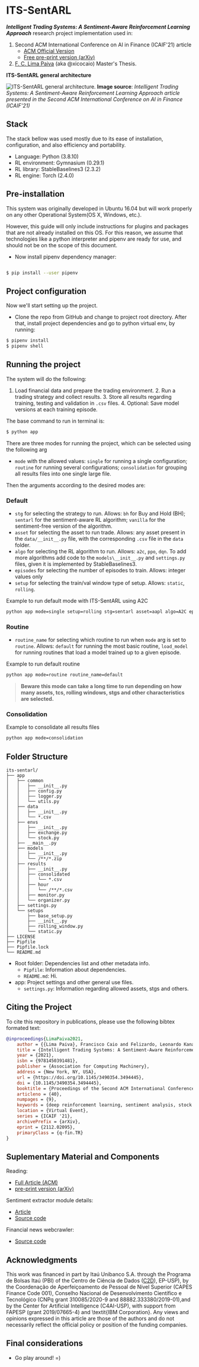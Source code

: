 # ITS-SentARL

***Intelligent Trading Systems: A Sentiment-Aware Reinforcement Learning Approach*** research project implementation used in:

1. Second ACM International Conference on AI in Finance (ICAIF'21) article
    - [ACM Official Version](https://dl.acm.org/doi/10.1145/3490354.3494445)
    - [Free pre-print version (arXiv)](https://arxiv.org/abs/2112.02095)
2. [F. C. Lima Paiva](https://www.linkedin.com/in/xicocaio/) (aka @xicocaio) Master's Thesis.

**ITS-SentARL general architecture**

![ITS-SentARL general architecture.](docs/static/img/general_architecture_line_v2_image.png?raw=true "Image source -> Intelligent Trading Systems: A Sentiment-Aware Reinforcement Learning Approach article presented in the Second ACM International Conference on AI in Finance (ICAIF'21)")
**Image source**: *Intelligent Trading Systems: A Sentiment-Aware Reinforcement Learning Approach article presented in the Second ACM International Conference on AI in Finance (ICAIF'21)*


## Stack

The stack bellow was used mostly due to its ease of installation, configuration, and also efficiency and portability.

* Language: Python (3.8.10)
* RL environment: Gymnasium (0.29.1)
* RL library: StableBaselines3 (2.3.2)
* RL engine: Torch (2.4.0)


## Pre-installation

This system was originally developed in Ubuntu 16.04 but will work properly on any other Operational System(OS X, Windows, etc.).

However, this guide will only include instructions for plugins and packages that are not already installed on this OS.
For this reason, we assume that technologies like a python interpreter and pipenv are ready for use, and should not be
on the scope of this document.

* Now install pipenv dependency manager:

```bash

$ pip install --user pipenv

```

## Project configuration

Now we'll start setting up the project.

* Clone the repo from GitHub and change to project root directory. After that, install project dependencies and go to
  python virtual env, by running:

```bash
$ pipenv install
$ pipenv shell
```

## Running the project

The system will do the following:
1. Load financial data and prepare the trading environment. 2. Run a trading strategy and collect results. 3. Store all
results regarding training, testing and validation in `.csv` files. 4. Optional: Save model versions at each training
episode.

The base command to run in terminal is:

```bash
$ python app
```

There are three modes for running the project, which can be selected using the following arg

* `mode` with the allowed values: `single` for running a single configuration; `routine` for running several
  configurations; `consolidation` for grouping all results files into one single large file.

Then the arguments according to the desired modes are:

### Default

* `stg` for selecting the strategy to run. Allows: `bh` for Buy and Hold (BH); `sentarl` for the sentiment-aware RL
  algorithm; `vanilla` for the sentiment-free version of the algorithm.
* `asset` for selecting the asset to run trade. Allows: any asset present in the `data/__init__.py` file, with the
  corresponding `.csv` file in the `data` folder.
* `algo` for selecting the RL algorithm to run. Allows: `a2c`, `ppo`, `dqn`. To add more algorithms add code to
  the `models\__init__.py` and `settings.py` files, given it is implemented by StableBaselines3.
* `episodes` for selecting the number of episodes to train. Allows: integer values only
* `setup` for selecting the train/val window type of setup. Allows: `static`, `rolling`.

Example to run default mode with ITS-SentARL using A2C

```bash
python app mode=single setup=rolling stg=sentarl asset=aapl algo=A2C episodes=1
```

### Routine

* `routine_name` for selecting which routine to run when `mode` arg is set to `routine`. Allows: `default` for running
  the most basic routine, `load_model` for running routines that load a model trained up to a given episode.

Example to run default routine

```bash
python app mode=routine routine_name=default
```

> **Beware this mode can take a long time to run depending on how many assets, tcs, rolling windows, stgs and other characteristics are selected.**

### Consolidation

Example to consolidate all results files

```bash
python app mode=consolidation
```


## Folder Structure

```
its-sentarl/
├── app
│   ├── common
│   │   ├── __init__.py
│   │   ├── config.py
│   │   ├── logger.py
│   │   └── utils.py
│   ├── data
│   │   ├── __init__.py
│   │   └── *.csv
│   ├── envs
│   │   ├── __init__.py
│   │   ├── exchange.py
│   │   └── stock.py
│   ├── __main__.py
│   ├── models
│   │   ├── __init__.py
│   │   └── /**/*.zip
│   ├── results
│   │   ├── __init__.py
│   │   ├── consolidated
│   │   │   └── *.csv
│   │   ├── hour
│   │   │   └── /**/*.csv
│   │   ├── monitor.py
│   │   └── organizer.py
│   ├── settings.py
│   └── setups
│       ├── base_setup.py
│       ├── __init__.py
│       ├── rolling_window.py
│       └── static.py
├── LICENSE
├── Pipfile
├── Pipfile.lock
└── README.md
```

* Root folder: Dependencies list and other metadata info.
  * `Pipfile`: Information about dependencies.
  * `README.md`: Hi.
* app: Project settings and other general use files.
  * `settings.py`: Information regarding allowed assets, stgs and others.


## Citing the Project

To cite this repository in publications, please use the following bibtex formated text:

```bibtex
@inproceedings{LimaPaiva2021,
    author = {{Lima Paiva}, Francisco Caio and Felizardo, Leonardo Kanashiro and Bianchi, Reinaldo Augusto da Costa Bianchi and Costa, Anna Helena Reali},
    title = {Intelligent Trading Systems: A Sentiment-Aware Reinforcement Learning Approach},
    year = {2021},
    isbn = {9781450391481},
    publisher = {Association for Computing Machinery},
    address = {New York, NY, USA},
    url = {https://doi.org/10.1145/3490354.3494445},
    doi = {10.1145/3490354.3494445},
    booktitle = {Proceedings of the Second ACM International Conference on AI in Finance},
    articleno = {40},
    numpages = {9},
    keywords = {deep reinforcement learning, sentiment analysis, stock markets},
    location = {Virtual Event},
    series = {ICAIF '21},
    archivePrefix = {arXiv},
    eprint = {2112.02095},
    primaryClass = {q-fin.TR}
}
```

## Suplementary Material and Components

Reading:
- [Full Article (ACM)](https://dl.acm.org/doi/10.1145/3490354.3494445)
- [pre-print version (arXiv)](https://arxiv.org/abs/2112.02095)

Sentiment extractor module details:
- [Article](https://www.researchgate.net/publication/339962669_Assessing_Regression-Based_Sentiment_Analysis_Techniques_in_Financial_Texts)
- [Source code](http://bit.ly/4gavU8u)

Financial news webcrawler:
- [Source code](https://github.com/xicocaio/financial_web_crawler)

## Acknowledgments

This work was financed in part by Itaú Unibanco S.A. through the Programa de Bolsas Itaú (PBI) of the Centro de Ciência de Dados ([C2D](http://c2d.poli.usp.br/)), EP-USP), by the Coordenação de Aperfeiçoamento de Pessoal de Nível Superior (CAPES Finance Code 001), Conselho Nacional de Desenvolvimento Científico e Tecnológico (CNPq  grant 310085/2020-9 and 88882.333380/2019-01),and by the Center for Artificial Intelligence (C4AI-USP), with support from FAPESP (grant 2019/07665-4) and \textit{IBM Corporation}.
Any views and opinions expressed in this article are those of the authors and do not necessarily reflect the official policy or position of the funding companies.

## Final considerations

* Go play around! =)
